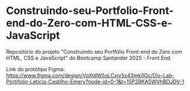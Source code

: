 # Construindo-seu-Portfolio-Front-end-do-Zero-com-HTML-CSS-e-JavaScript
Repositório do projeto "Construindo seu Portfólio Front-end do Zero com HTML, CSS e JavaScript" do Bootcamp Santander 2025 - Front End.

Link do protótipo Figma: https://www.figma.com/design/VoXldW5oLCxjv5x43mk0Oc/Dio-Lab-Portifolio-Leticia-Castilho-Emery?node-id=0-1&t=15P2RKA5WVhBDJDV-1
